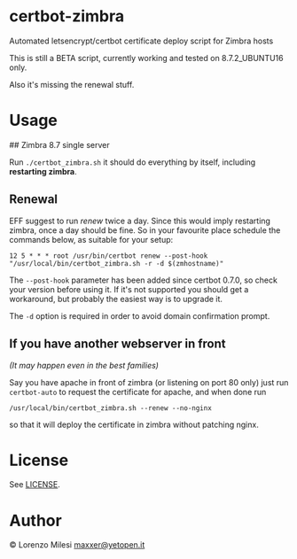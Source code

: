 # certbot-zimbra
Automated letsencrypt/certbot certificate deploy script for Zimbra hosts

This is still a BETA script, currently working and tested on 8.7.2_UBUNTU16 only.

Also it's missing the renewal stuff.

# Usage

## Zimbra 8.7 single server

Run
`./certbot_zimbra.sh`
it should do everything by itself, including **restarting zimbra**.

## Renewal

EFF suggest to run *renew* twice a day. Since this would imply restarting zimbra, once a day should be fine. So in your favourite place schedule
the commands below, as suitable for your setup:

```
12 5 * * * root /usr/bin/certbot renew --post-hook "/usr/local/bin/certbot_zimbra.sh -r -d $(zmhostname)"
```
The `--post-hook` parameter has been added since certbot 0.7.0, so check your version before using it. If it's not supported you should get a workaround, but probably the easiest way is to upgrade it.

The `-d` option is required in order to avoid domain confirmation prompt.

## If you have another webserver in front

*(It may happen even in the best families)*

Say you have apache in front of zimbra (or listening on port 80 only) just run `certbot-auto` to request the certificate for apache, and when done run
```
/usr/local/bin/certbot_zimbra.sh --renew --no-nginx
```
so that it will deploy the certificate in zimbra without patching nginx.

# License

See [LICENSE](LICENSE).

# Author

&copy; Lorenzo Milesi <maxxer@yetopen.it>
